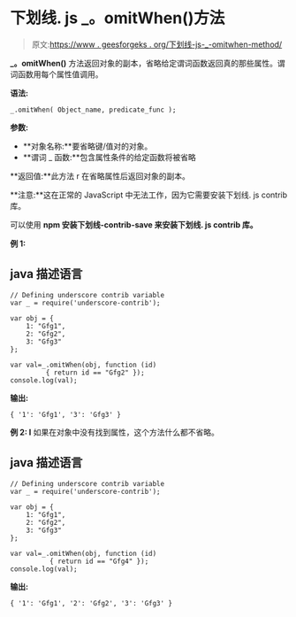 # 下划线. js _。omitWhen()方法

> 原文:[https://www . geesforgeks . org/下划线-js-_-omitwhen-method/](https://www.geeksforgeeks.org/underscore-js-_-omitwhen-method/)

**_。omitWhen()** 方法返回对象的副本，省略给定谓词函数返回真的那些属性。谓词函数用每个属性值调用。

**语法:**

```
_.omitWhen( Object_name, predicate_func );
```

**参数:**

*   **对象名称:**要省略键/值对的对象。
*   **谓词 _ 函数:**包含属性条件的给定函数将被省略

**返回值:**此方法 r 在省略属性后返回对象的副本。

**注意:**这在正常的 JavaScript 中无法工作，因为它需要安装下划线. js contrib 库。

可以使用 **npm 安装下划线-contrib-save 来安装下划线. js contrib 库。**

**例 1:**

## java 描述语言

```
// Defining underscore contrib variable
var _ = require('underscore-contrib'); 

var obj = {
    1: "Gfg1",
    2: "Gfg2",
    3: "Gfg3"
};

var val=_.omitWhen(obj, function (id) 
         { return id == "Gfg2" });
console.log(val);
```

**输出:**

```
{ '1': 'Gfg1', '3': 'Gfg3' }
```

**例 2: I** 如果在对象中没有找到属性，这个方法什么都不省略。

## java 描述语言

```
// Defining underscore contrib variable
var _ = require('underscore-contrib'); 

var obj = {
    1: "Gfg1",
    2: "Gfg2",
    3: "Gfg3"
};

var val=_.omitWhen(obj, function (id) 
          { return id == "Gfg4" });
console.log(val);
```

**输出:**

```
{ '1': 'Gfg1', '2': 'Gfg2', '3': 'Gfg3' }
```